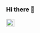 ### Hi there 👋

<!--
**sapoel/sapoel** is a ✨ _special_ ✨ repository because its `README.md` (this file) appears on your GitHub profile.

Here are some ideas to get you started:

- 🔭 I’m currently working on ...
- 🌱 I’m currently learning ...
- 👯 I’m looking to collaborate on ...
- 🤔 I’m looking for help with ...
- 💬 Ask me about ...
- 📫 How to reach me: ...
- 😄 Pronouns: ...
- ⚡ Fun fact: ...
-->
<a href="https://www.linkedin.com/in/samuel-dantas-de-oliveira/">
  <img align="left" alt="LinkedIN" width="22px" src="https://cdn.jsdelivr.net/npm/simple-icons@v3/icons/linkedin.svg" />
</a>
